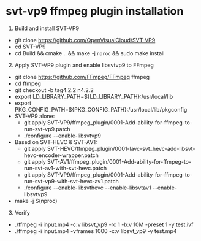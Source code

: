 # svt-vp9 ffmpeg plugin installation

1. Build and install SVT-VP9
- git clone https://github.com/OpenVisualCloud/SVT-VP9
- cd SVT-VP9
- cd Build && cmake .. && make -j `nproc` && sudo make install

2. Apply SVT-VP9 plugin and enable libsvtvp9 to FFmpeg
- git clone https://github.com/FFmpeg/FFmpeg ffmpeg
- cd ffmpeg
- git checkout -b tag4.2.2 n4.2.2
- export LD_LIBRARY_PATH=${LD_LIBRARY_PATH}:/usr/local/lib
- export PKG_CONFIG_PATH=${PKG_CONFIG_PATH}:/usr/local/lib/pkgconfig
- SVT-VP9 alone:
   - git apply SVT-VP9/ffmpeg_plugin/0001-Add-ability-for-ffmpeg-to-run-svt-vp9.patch
   - ./configure --enable-libsvtvp9
- Based on SVT-HEVC & SVT-AV1:
   - git apply SVT-HEVC/ffmpeg_plugin/0001-lavc-svt_hevc-add-libsvt-hevc-encoder-wrapper.patch
   - git apply SVT-AV1/ffmpeg_plugin/0001-Add-ability-for-ffmpeg-to-run-svt-av1-with-svt-hevc.patch
   - git apply SVT-VP9/ffmpeg_plugin/0001-Add-ability-for-ffmpeg-to-run-svt-vp9-with-svt-hevc-av1.patch
   - ./configure --enable-libsvthevc --enable-libsvtav1 --enable-libsvtvp9
- make -j $(nproc)

3. Verify
- ./ffmpeg  -i input.mp4 -c:v libsvt_vp9 -rc 1 -b:v 10M -preset 1  -y test.ivf
- ./ffmpeg  -i input.mp4 -vframes 1000 -c:v libsvt_vp9 -y test.mp4
